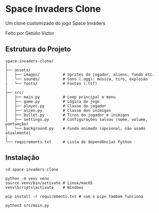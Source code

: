 # Space Invaders Clone

Um clone customizado do jogo Space Invaders

Feito por Getúlio Victor

## Estrutura do Projeto

```
space-invaders-clone/
│
├── assets/
│   ├── images/          # Sprites do jogador, aliens, fundo etc.
│   └── sounds/          # Sons (.ogg): música, tiro, explosão
|   └── fonts/           # Fontes (.ttf)
│
├── src/
│   ├── main.py          # Loop principal e menu
│   ├── game.py          # Lógica do jogo
│   ├── player.py        # Classe do jogador
│   ├── alien.py         # Classe dos inimigos
│   ├── bullet.py        # Tiros do jogador e inimigos
│   ├── settings.py      # Configurações salvas (nome, volume, pontuação)
│   └── background.py    # Fundo animado (opcional, não usado atualmente)
│
└── requirements.txt     # Lista de dependências Python
```


## Instalação

```
cd space-invaders-clone

python -m venv venv
source venv/bin/activate # Linux/macOS
venv\Scripts\activate    # Windows

pip install -r requirements.txt # com o pipx também funciona

python3 src/main.py
```
